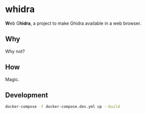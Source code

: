 # whidra
**W**eb G**hidra**, a project to make Ghidra available in a web browser.

## Why
Why not?

## How
Magic.

## Development
```sh
docker-compose -f docker-compose.dev.yml up --build
```
